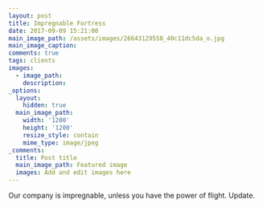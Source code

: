 ```yaml
---
layout: post
title: Impregnable Fortress
date: 2017-09-09 15:21:00
main_image_path: /assets/images/26643129558_40c11dc5da_o.jpg
main_image_caption:
comments: true
tags: clients
images:
  - image_path:
    description:
_options:
  layout:
    hidden: true
  main_image_path:
    width: '1200'
    height: '1200'
    resize_style: contain
    mime_type: image/jpeg
_comments:
  title: Post title
  main_image_path: Featured image
  images: Add and edit images here
---
```


Our company is impregnable, unless you have the power of flight. Update.